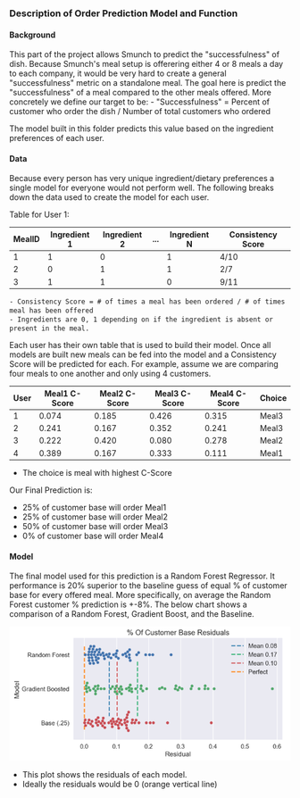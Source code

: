 ### Description of Order Prediction Model and Function

#### Background
This part of the project allows Smunch to predict the "successfulness" of dish. Because Smunch's meal setup is offerering either 4 or 8 meals a day to each company, it would be very hard to create a general "successfulness" metric on a standalone meal. The goal here is predict the "successfulness" of a meal compared to the other meals offered. More concretely we define our target to be:
	- "Successfulness" = Percent of customer who order the dish / Number of total customers who ordered

The model built in this folder predicts this value based on the ingredient preferences of each user.

#### Data
Because every person has very unique ingredient/dietary preferences a single model for everyone would not perform well. The following breaks down the data used to create the model for each user.

Table for User 1:

| MealID | Ingredient 1 | Ingredient 2 | ... | Ingredient N | Consistency Score |
|--------|--------------|--------------|-----|--------------|-------------------|
| 1      |      1       |       0      |     |       1      |        4/10       |
| 2      |      0       |       1      |     |       1      |        2/7        |
| 3      |      1       |       1      |     |       0      |        9/11       |

	- Consistency Score = # of times a meal has been ordered / # of times meal has been offered
	- Ingredients are 0, 1 depending on if the ingredient is absent or present in the meal.

Each user has their own table that is used to build their model. Once all models are built new meals can be fed into the model and a Consistency Score will be predicted for each. For example, assume we are comparing four meals to one another and only using 4 customers.


| User |Meal1 C-Score | Meal2 C-Score | Meal3 C-Score| Meal4 C-Score| Choice |
|------|--------------|---------------|--------------|--------------|--------|
|   1  |   0.074      |     0.185     |     0.426    |     0.315    |  Meal3 |
|   2  |   0.241      |     0.167     |     0.352    |     0.241    |  Meal3 |
|   3  |   0.222      |     0.420     |     0.080    |     0.278    |  Meal2 |
|   4  |   0.389      |     0.167     |     0.333    |     0.111    |  Meal1 |
   
   	
- The choice is meal with highest C-Score

Our Final Prediction is:
- 25% of customer base will order Meal1
- 25% of customer base will order Meal2
- 50% of customer base will order Meal3
- 0% of customer base will order Meal4

#### Model
The final model used for this prediction is a Random Forest Regressor. It performance is 20% superior to the baseline guess of equal % of customer base for every offered meal. More specifically, on average the Random Forest customer % prediction is +-8%. The below chart shows a comparison of a Random Forest, Gradient Boost, and the Baseline.

![Model Performance](images/customer_percent_model.png)

- This plot shows the residuals of each model.
- Ideally the residuals would be 0 (orange vertical line)





